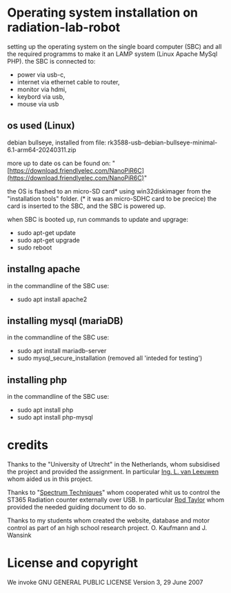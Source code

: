 # Operating system installation on radiation-lab-robot
 setting up the operating system on the single board computer (SBC) and all the required programms to make it an LAMP system (Linux Apache MySql PHP).
 the SBC is connected to: 
 - power via usb-c, 
 - internet via ethernet cable to router,
 - monitor via hdmi,
 - keybord via usb,
 - mouse via usb

 

## os used (Linux)
debian bullseye, 
installed from file: rk3588-usb-debian-bullseye-minimal-6.1-arm64-20240311.zip

more up to date os can be found on: "[https://download.friendlyelec.com/NanoPiR6C](https://download.friendlyelec.com/NanoPiR6C)"

the OS is flashed to an micro-SD card* using win32diskimager from the "installation tools" folder.
(* it was an micro-SDHC card to be precice)
the card is inserted to the SBC, and the SBC is powered up.

when SBC is booted up, run commands to update and upgrage:
- sudo apt-get update
- sudo apt-get upgrade
- sudo reboot


## installng apache
in the commandline of the SBC use:
- sudo apt install apache2


## installing mysql (mariaDB)
in the commandline of the SBC use:
- sudo apt install mariadb-server
- sudo mysql_secure_installation 
    (removed all 'inteded for testing')


## installing php
in the commandline of the SBC use:
- sudo apt install php
- sudo apt install php-mysql


# credits
Thanks to the "University of Utrecht" in the Netherlands, whom subsidised the project and provided the assignment.
In particular [Ing. L. van Leeuwen](https://www.uu.nl/medewerkers/LvanLeeuwen) whom aided us in this project.

Thanks to "[Spectrum Techniques](https://www.spectrumtechniques.com/)" whom cooperated whit us to control the ST365 Radiation counter externally over USB.
In particular [Rod Taylor]() whom provided the needed guiding document to do so.

Thanks to my students whom created the website, database and motor control as part of an high school research project.
O. Kaufmann and J. Wansink 


# License and copyright
We invoke GNU GENERAL PUBLIC LICENSE Version 3, 29 June 2007


   

